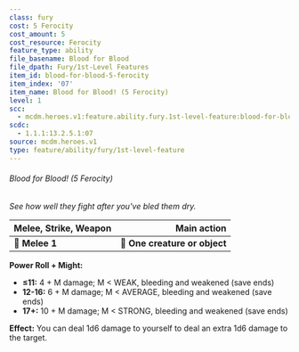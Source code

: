 ```yaml
---
class: fury
cost: 5 Ferocity
cost_amount: 5
cost_resource: Ferocity
feature_type: ability
file_basename: Blood for Blood
file_dpath: Fury/1st-Level Features
item_id: blood-for-blood-5-ferocity
item_index: '07'
item_name: Blood for Blood! (5 Ferocity)
level: 1
scc:
  - mcdm.heroes.v1:feature.ability.fury.1st-level-feature:blood-for-blood-5-ferocity
scdc:
  - 1.1.1:13.2.5.1:07
source: mcdm.heroes.v1
type: feature/ability/fury/1st-level-feature
---
```


###### Blood for Blood! (5 Ferocity)

*See how well they fight after you've bled them dry.*

| **Melee, Strike, Weapon** |               **Main action** |
| ------------------------- | ----------------------------: |
| **📏 Melee 1**            | **🎯 One creature or object** |

**Power Roll + Might:**

- **≤11:** 4 + M damage; M < WEAK, bleeding and weakened (save ends)
- **12-16:** 6 + M damage; M < AVERAGE, bleeding and weakened (save ends)
- **17+:** 10 + M damage; M < STRONG, bleeding and weakened (save ends)

**Effect:** You can deal 1d6 damage to yourself to deal an extra 1d6 damage to the target.
